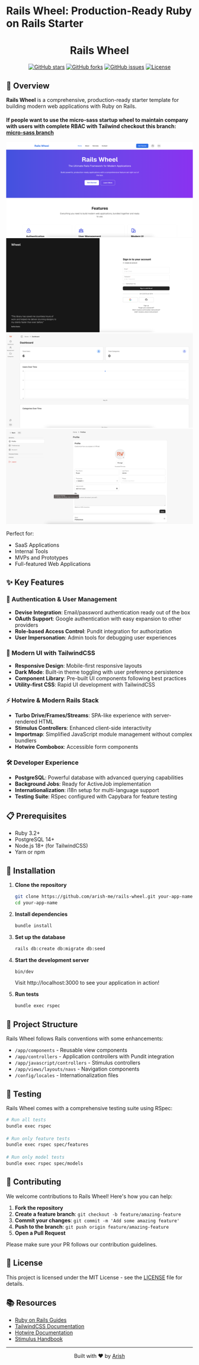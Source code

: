 

# Rails Wheel: Production-Ready Ruby on Rails Starter

<p align="center">
  <h1 align="center">Rails Wheel</h1>
</p>

<p align="center">
  <a href="https://github.com/arish-me/rails-wheel/stargazers"><img src="https://img.shields.io/github/stars/arish-me/rails-wheel" alt="GitHub stars"></a>
  <a href="https://github.com/arish-me/rails-wheel/network/members"><img src="https://img.shields.io/github/forks/arish-me/rails-wheel" alt="GitHub forks"></a>
  <a href="https://github.com/arish-me/rails-wheel/issues"><img src="https://img.shields.io/github/issues/arish-me/rails-wheel" alt="GitHub issues"></a>
  <a href="https://github.com/arish-me/rails-wheel/blob/main/LICENSE"><img src="https://img.shields.io/github/license/arish-me/rails-wheel" alt="License"></a>
</p>

## 🚀 Overview

**Rails Wheel** is a comprehensive, production-ready starter template for building modern web applications with Ruby on Rails.

#### If people want to use the micro-sass startup wheel to maintain company with users with complete RBAC with Tailwind checkout this branch: [micro-sass branch](https://github.com/arish-me/rails-wheel/tree/micro-sass)

![Homepage of the Rails Wheel application](docs/screenshots/home.png)
![Login of the Rails Wheel application](docs/screenshots/login.png)
![Dashboard of the Rails Wheel application](docs/screenshots/dashboard.png)
![Profile of the Rails Wheel application](docs/screenshots/profile.png)


Perfect for:
- SaaS Applications
- Internal Tools
- MVPs and Prototypes
- Full-featured Web Applications

## ✨ Key Features

### 🔐 Authentication & User Management
- **Devise Integration**: Email/password authentication ready out of the box
- **OAuth Support**: Google authentication with easy expansion to other providers
- **Role-based Access Control**: Pundit integration for authorization
- **User Impersonation**: Admin tools for debugging user experiences

### 🎨 Modern UI with TailwindCSS
- **Responsive Design**: Mobile-first responsive layouts
- **Dark Mode**: Built-in theme toggling with user preference persistence
- **Component Library**: Pre-built UI components following best practices
- **Utility-first CSS**: Rapid UI development with TailwindCSS

### ⚡ Hotwire & Modern Rails Stack
- **Turbo Drive/Frames/Streams**: SPA-like experience with server-rendered HTML
- **Stimulus Controllers**: Enhanced client-side interactivity
- **Importmap**: Simplified JavaScript module management without complex bundlers
- **Hotwire Combobox**: Accessible form components

### 🛠️ Developer Experience
- **PostgreSQL**: Powerful database with advanced querying capabilities
- **Background Jobs**: Ready for ActiveJob implementation
- **Internationalization**: i18n setup for multi-language support
- **Testing Suite**: RSpec configured with Capybara for feature testing

## 📋 Prerequisites

- Ruby 3.2+
- PostgreSQL 14+
- Node.js 18+ (for TailwindCSS)
- Yarn or npm

## 🔧 Installation

1. **Clone the repository**
   ```bash
   git clone https://github.com/arish-me/rails-wheel.git your-app-name
   cd your-app-name
   ```

2. **Install dependencies**
   ```bash
   bundle install
   ```

3. **Set up the database**
   ```bash
   rails db:create db:migrate db:seed
   ```

4. **Start the development server**
   ```bash
   bin/dev
   ```
   Visit http://localhost:3000 to see your application in action!

5. **Run tests**
   ```bash
   bundle exec rspec
   ```

## 🧩 Project Structure

Rails Wheel follows Rails conventions with some enhancements:

- `/app/components` - Reusable view components
- `/app/controllers` - Application controllers with Pundit integration
- `/app/javascript/controllers` - Stimulus controllers
- `/app/views/layouts/navs` - Navigation components
- `/config/locales` - Internationalization files

## 🧪 Testing

Rails Wheel comes with a comprehensive testing suite using RSpec:

```bash
# Run all tests
bundle exec rspec

# Run only feature tests
bundle exec rspec spec/features

# Run only model tests
bundle exec rspec spec/models
```

## 🤝 Contributing

We welcome contributions to Rails Wheel! Here's how you can help:

1. **Fork the repository**
2. **Create a feature branch**: `git checkout -b feature/amazing-feature`
3. **Commit your changes**: `git commit -m 'Add some amazing feature'`
4. **Push to the branch**: `git push origin feature/amazing-feature`
5. **Open a Pull Request**

Please make sure your PR follows our contribution guidelines.

## 📄 License

This project is licensed under the MIT License - see the [LICENSE](LICENSE) file for details.

## 📚 Resources

- [Ruby on Rails Guides](https://guides.rubyonrails.org/)
- [TailwindCSS Documentation](https://tailwindcss.com/docs)
- [Hotwire Documentation](https://hotwired.dev/)
- [Stimulus Handbook](https://stimulus.hotwired.dev/handbook/introduction)

---

<p align="center">
  Built with ❤️ by <a href="https://github.com/arish-me">Arish</a>
</p>

